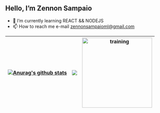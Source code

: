 ## Hello, I’m Zennon Sampaio
- 🌱 I’m currently learning REACT && NODEJS
- 📫 How to reach me e-mail zennonsampaioml@gmail.com

| <a href="https://github.com/zennon-sml/github-readme-stats"><img align="center" src="https://github-readme-stats.vercel.app/api?username=zennon-sml&show_icons=true&include_all_commits=true&theme=buefy&hide_border=true" alt="Anurag's github stats" /></a> | <a href="https://github.com/zennon-sml/github-readme-stats"><img align="center" src="https://github-readme-stats.vercel.app/api/top-langs/?username=zennon-sml&layout=compact&theme=buefy&hide_border=true" /></a> | <img align="center" width=220px heigth=200px src="https://www.icegif.com/wp-content/uploads/2022/01/icegif-1085.gif" alt="training" /> |
| ------------- | ------------- | ------------- |
